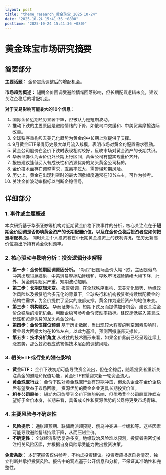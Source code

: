 ```yaml
---
layout: post
title: "theme_research_黄金珠宝_2025-10-24"
date: "2025-10-24 15:41:36 +0800"
posttime: "2025-10-24 15:41:36 +0800"
---
```


# 黄金珠宝市场研究摘要

## 简要部分

**主要话题：** 金价震荡调整后的增配机会。

**市场趋势概述：** 短期金价回调受避险情绪回落影响，但长期配置逻辑未变，建议关注企稳后的增配机会。

**对于交易影响可能最大的10个信息：**

1.  国际金价近期经历显著下跌，但被认为是短期波动。
2.  推动下跌的主要原因是避险情绪的下降，如俄乌冲突缓和、中美贸易摩擦边际改善。
3.  全球秩序重构和去美元化趋势为黄金的中长期上涨提供了支撑。
4.  9月黄金ETF录得历史最大单月流入规模，表明市场对黄金的配置需求强劲。
5.  黄金公司股价在金价下跌时表现相对较好，反映市场对黄金资产的长期共识。
6.  华泰证券认为金价仍处长期上行区间，黄金公司有望实现量价齐升。
7.  报告建议逢低买入有成长性和资源优势的龙头黄金公司标的。
8.  金价技术面存在调整需求，乖离率过大，需警惕短期风险。
9.  历史上，黄金在出现利空时的最大回撤幅度通常在10%左右，可作为参考。
10. 关注金价波动率指标以判断企稳信号。

## 详细部分

### 1. 事件或主题概述

本次研究基于华泰证券等机构对近期黄金价格下跌事件的分析，核心关注点在于**短期金价回调是否影响黄金资产的长期配置价值，以及在金价企稳后投资者应如何把握增配机会**。 同时关注个人投资者在中长期黄金投资上的获利情况，在历史新高价位卖出所持有黄金获利颇丰。

### 2. 核心驱动与影响分析：投资逻辑分步解释

*   **第一步：金价短期回调原因分析。** 10月21日国际金价大幅下跌，主因是俄乌冲突出现进展迹象、中美贸易摩擦边际缓和，导致市场避险情绪大幅下降，此外，黄金前期超买严重，短期波动加剧。
*   **第二步：长期逻辑未变。** 报告强调，在全球秩序重构、去美元化趋势、地缘政治风险以及投资组合多元化的背景下，全球央行和机构投资者持续增配黄金的结构性需求，为金价提供了坚实的底部支撑。黄金作为避险资产的地位未变。
*   **第三步：机构建议。** 华泰证券认为，短期下跌反而提供加仓机会，建议关注金价企稳后的增配机会。判断企稳可参考金价波动率指标。建议逢低买入兼具成长性和资源优势的龙头黄金公司。
*   **第四步：金价支撑位预测** 基于历史数据，当出现较大程度的利空因素影响时，黄金最大回撤大约在10%左右，以此为基准，预测回撤底部支撑位。
*   **第五步：技术分析角度** 从过往的技术图形来看，如果金价此前已经呈现连续上涨态势，那么投资者应该警惕技术层面的调整风险。

### 3. 相关ETF或行业的潜在影响

*   **黄金ETF：** 金价下跌初期可能导致资金流出，但在企稳后，随着投资者重新关注黄金的避险和保值功能，黄金ETF有望迎来新一轮资金流入。
*  **黄金珠宝行业：** 金价下跌对黄金珠宝行业有短期冲击，但龙头企业在金价企稳后有望受益于市场回暖。 资源优势的黄金企业更具长期投资价值。
*   **相关公司股价：** 短期内可能受到金价下跌的影响，但优秀黄金公司股票跌幅有望好于金价本身，长期来看，具备成长性和资源优势的公司将更受市场青睐。

### 4. 主要风险与不确定性

*   **风险提示：** 通胀超预期、联储鹰派超预期、俄乌冲突进一步缓和等。这些因素可能导致避险情绪持续下降，从而压制金价。
*   **不确定性：** 全球经济形势复杂多变，地缘政治风险难以预测，投资者需密切关注相关风险因素，并根据自身风险承受能力做出投资决策。

**免责条款：** 本研究报告仅供参考，不构成投资建议。投资者应根据自身情况，独立判断并承担投资风险。报告中的观点基于公开信息和分析，不保证其准确性和完整性。